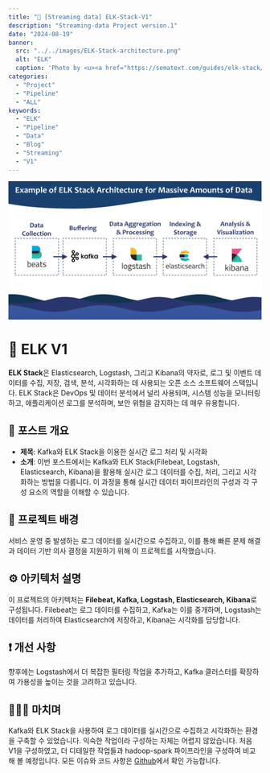 ```yaml
---
title: "🚀 [Streaming data] ELK-Stack-V1"
description: "Streaming-data Project version.1"
date: "2024-08-19"
banner:
  src: "../../images/ELK-Stack-architecture.png"
  alt: "ELK"
  caption: 'Photo by <u><a href="https://sematext.com/guides/elk-stack/">ELK-stack-guide</a></u>'
categories:
  - "Project"
  - "Pipeline"
  - "ALL"
keywords:
  - "ELK"
  - "Pipeline"
  - "Data"
  - "Blog"
  - "Streaming"
  - "V1"
---
```


![ELK Stack](../../images/ELK-Stack-architecture.png)

# 🚀 ELK V1

**ELK Stack**은 Elasticsearch, Logstash, 그리고 Kibana의 약자로, 로그 및 이벤트 데이터를 수집, 저장, 검색, 분석, 시각화하는 데 사용되는 오픈 소스 소프트웨어 스택입니다. ELK Stack은 DevOps 및 데이터 분석에서 널리 사용되며, 시스템 성능을 모니터링하고, 애플리케이션 로그를 분석하며, 보안 위협을 감지하는 데 매우 유용합니다.

## 💬 포스트 개요

- **제목**: Kafka와 ELK Stack을 이용한 실시간 로그 처리 및 시각화
- **소개**: 이번 포스트에서는 Kafka와 ELK Stack(Filebeat, Logstash, Elasticsearch, Kibana)을 활용해 실시간 로그 데이터를 수집, 처리, 그리고 시각화하는 방법을 다룹니다. 이 과정을 통해 실시간 데이터 파이프라인의 구성과 각 구성 요소의 역할을 이해할 수 있습니다.

## 🌟 프로젝트 배경

서비스 운영 중 발생하는 로그 데이터를 실시간으로 수집하고, 이를 통해 빠른 문제 해결과 데이터 기반 의사 결정을 지원하기 위해 이 프로젝트를 시작했습니다.

## ⚙️ 아키텍처 설명

이 프로젝트의 아키텍처는 **Filebeat, Kafka, Logstash, Elasticsearch, Kibana**로 구성됩니다. Filebeat는 로그 데이터를 수집하고, Kafka는 이를 중개하며, Logstash는 데이터를 처리하여 Elasticsearch에 저장하고, Kibana는 시각화를 담당합니다.

## ❗️ 개선 사항

향후에는 Logstash에서 더 복잡한 필터링 작업을 추가하고, Kafka 클러스터를 확장하여 가용성을 높이는 것을 고려하고 있습니다.

## 🧑🏻‍💻 마치며

Kafka와 ELK Stack을 사용하여 로그 데이터를 실시간으로 수집하고 시각화하는 환경을 구축할 수 있었습니다. 익숙한 작업이라 구성하는 자체는 어렵지 않았습니다. 처음 V1을 구성하였고, 더 디테일한 작업들과 hadoop-spark 파이프라인을 구성하여 비교해 볼 예정입니다. 모든 이슈와 코드 사항은 [Github](https://github.com/jms0522/Streaming-Data)에서 확인 가능합니다.